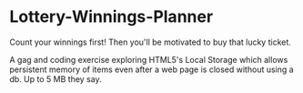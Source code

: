 # Lottery-Winnings-Planner
Count your winnings first! Then you'll be motivated to buy that lucky ticket.

A gag and coding exercise exploring HTML5's Local Storage which allows persistent memory of items 
even after a web page is closed without using a db.
Up to 5 MB they say.
